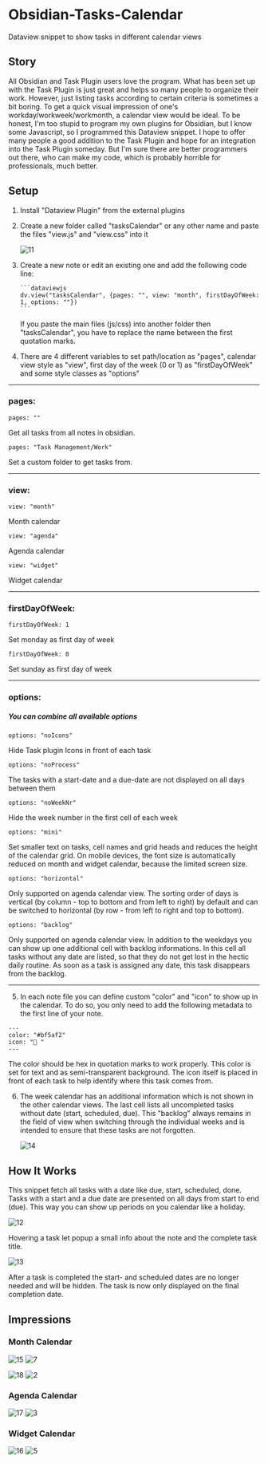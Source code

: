 # Obsidian-Tasks-Calendar
Dataview snippet to show tasks in different calendar views


## Story
All Obsidian and Task Plugin users love the program. What has been set up with the Task Plugin is just great and helps so many people to organize their work. However, just listing tasks according to certain criteria is sometimes a bit boring. To get a quick visual impression of one's workday/workweek/workmonth, a calendar view would be ideal. To be honest, I'm too stupid to program my own plugins for Obsidian, but I know some Javascript, so I programmed this Dataview snippet. I hope to offer many people a good addition to the Task Plugin and hope for an integration into the Task Plugin someday. But I'm sure there are better programmers out there, who can make my code, which is probably horrible for professionals, much better.


## Setup
1.  Install "Dataview Plugin" from the external plugins
2.  Create a new folder called "tasksCalendar" or any other name and paste the files "view.js" and "view.css" into it

    ![11](https://user-images.githubusercontent.com/59178587/195023158-99381088-0cc0-428e-8077-6ea66a388992.png)

3.  Create a new note or edit an existing one and add the following code line:

    ````
    ```dataviewjs
    dv.view("tasksCalendar", {pages: "", view: "month", firstDayOfWeek: 1, options: ""})
    ```
    ````
    
    If you paste the main files (js/css) into another folder then "tasksCalendar", you have to replace the name between the first quotation marks.
 
 4. There are 4 different variables to set path/location as "pages", calendar view style as "view", first day of the week (0 or 1) as "firstDayOfWeek" and some style classes as "options"

---
### pages:
```
pages: ""
```
Get all tasks from all notes in obsidian.

```
pages: "Task Management/Work"
```
Set a custom folder to get tasks from.
    
---
### view:
```
view: "month"
```
Month calendar

```
view: "agenda"
```
Agenda calendar

```
view: "widget"
```
Widget calendar
    
---
### firstDayOfWeek:
```
firstDayOfWeek: 1
```
Set monday as first day of week

```
firstDayOfWeek: 0
```
Set sunday as first day of week

---
### options:
##### You can combine all available options

```
options: "noIcons"
```
Hide Task plugin Icons in front of each task

```
options: "noProcess"
```
The tasks with a start-date and a due-date are not displayed on all days between them

```
options: "noWeekNr"
```
Hide the week number in the first cell of each week

```
options: "mini"
```
Set smaller text on tasks, cell names and grid heads and reduces the height of the calendar grid.
On mobile devices, the font size is automatically reduced on month and widget calendar, because the limited screen size.

```
options: "horizontal"
```
Only supported on agenda calendar view. The sorting order of days is vertical (by column - top to bottom and from left to right) by default and can be switched to horizontal (by row - from left to right and top to bottom).

```
options: "backlog"
```
Only supported on agenda calendar view. In addition to the weekdays you can show up one additional cell with backlog informations. In this cell all tasks without any date are listed, so that they do not get lost in the hectic daily routine. As soon as a task is assigned any date, this task disappears from the backlog.

---

5. In each note file you can define custom "color" and "icon" to show up in the calendar. To do so, you only need to add the following metadata to the first line of your note.

```
---
color: "#bf5af2"
icon: "🧫 "
---
```
    
The color should be hex in quotation marks to work properly. This color is set for text and as semi-transparent background. The icon itself is placed in front of each task to help identify where this task comes from.

6. The week calendar has an additional information which is not shown in the other calendar views. The last cell lists all uncompleted tasks without date (start, scheduled, due). This "backlog" always remains in the field of view when switching through the individual weeks and is intended to ensure that these tasks are not forgotten.

    ![14](https://user-images.githubusercontent.com/59178587/195046274-b6b9479b-09b0-4dab-bfd5-577977babb5a.png)



## How It Works
This snippet fetch all tasks with a date like due, start, scheduled, done. Tasks with a start and a due date are presented on all days from start to end (due). This way you can show up periods on you calendar like a holiday.

![12](https://user-images.githubusercontent.com/59178587/195025709-ffd2da28-25c9-4010-8637-cdbc5f948c72.png)

Hovering a task let popup a small info about the note and the complete task title.

![13](https://user-images.githubusercontent.com/59178587/195028049-21d46f18-aa87-4bf2-a07c-a1d08ac315ef.png)

After a task is completed the start- and scheduled dates are no longer needed and will be hidden. The task is now only displayed on the final completion date.



## Impressions

### Month Calendar
![15](https://user-images.githubusercontent.com/59178587/195291256-8079668d-cca3-4581-9795-93f9d5df9858.png)
![7](https://user-images.githubusercontent.com/59178587/195291631-193a3097-0726-4719-bbb5-6bc494a3f5d2.png)

![18](https://user-images.githubusercontent.com/59178587/195291344-99dac5d7-802b-40a8-8d6b-04a3be17e5d8.png)
![2](https://user-images.githubusercontent.com/59178587/195291931-571a5801-02ed-4bc0-bdb7-90db67a55fef.png)




### Agenda Calendar
![17](https://user-images.githubusercontent.com/59178587/195292199-80ba52ae-0463-480f-9370-ae4688315fad.png)
![3](https://user-images.githubusercontent.com/59178587/195292211-308f4c52-ae80-475a-a127-c29d7eb6dbfd.png)


### Widget Calendar
![16](https://user-images.githubusercontent.com/59178587/195292466-db898e24-553c-4434-8b8c-8b1c6f1a47d3.png)
![5](https://user-images.githubusercontent.com/59178587/195292541-0b7e3bc5-f873-4a64-ab44-50fcc6d3cae3.png)

